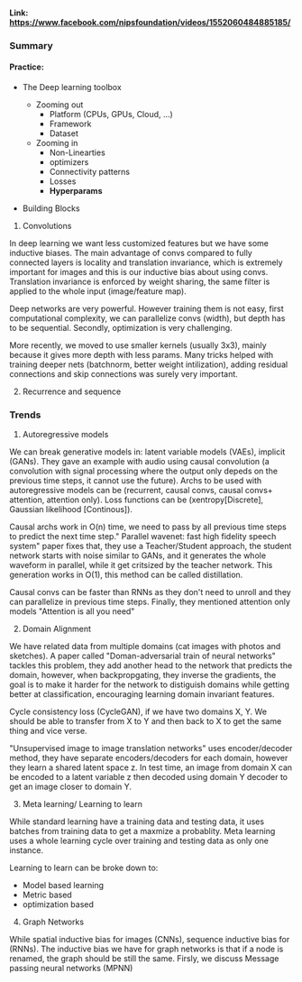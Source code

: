 #### Link: https://www.facebook.com/nipsfoundation/videos/1552060484885185/

### Summary

#### Practice:
- The Deep learning toolbox
  - Zooming out
    - Platform (CPUs, GPUs, Cloud, ...)
    - Framework
    - Dataset
  - Zooming in
    - Non-Linearties
    - optimizers
    - Connectivity patterns
    - Losses
    - **Hyperparams**


- Building Blocks
1. Convolutions

  In deep learning we want less customized features but we have some inductive biases. The main advantage of convs compared         to fully connected layers is locality and translation invariance, which is extremely important for images and this is our inductive bias about using convs. Translation invariance is enforced by weight sharing, the same filter is applied to the whole input (image/feature map).

  Deep networks are very powerful. However training them is not easy, first computational complexity, we can parallelize convs (width), but depth has to be sequential. Secondly, optimization is very challenging.
  
  More recently, we moved to use smaller kernels (usually 3x3), mainly because it gives more depth with less params. Many tricks helped with training deeper nets (batchnorm, better weight intilization), adding residual connections and skip connections was surely very important.
  
2. Recurrence and sequence
  
  
### Trends 

1. Autoregressive models

We can break generative models in: latent variable models (VAEs), implicit (GANs). They gave an example with audio using causal convolution (a convolution with signal processing where the output only depeds on the previous time steps, it cannot use the future). Archs to be used with autoregressive models can be (recurrent, causal convs, causal convs+ attention, attention only). Loss functions can be (xentropy[Discrete], Gaussian likelihood [Continous]).

Causal archs work in O(n) time, we need to pass by all previous time steps to predict the next time step." Parallel wavenet: fast high fidelity speech system" paper fixes that, they use a Teacher/Student approach, the student network starts with noise similar to GANs, and it generates the whole waveform in parallel, while it get critsized by the teacher network. This generation works in O(1), this method can be called distillation. 

Causal convs can be faster than RNNs as they don't need to unroll and they can parallelize in previous time steps. Finally, they mentioned attention only models "Attention is all you need"

2. Domain Alignment

We have related data from multiple domains (cat images with photos and sketches). A paper called "Doman-adversarial train of neural networks" tackles this problem, they add another head to the network that predicts the domain, however, when backpropgating, they inverse the gradients, the goal is to make it harder for the network to distiguish domains while getting better at classification, encouraging learning domain invariant features.

Cycle consistency loss (CycleGAN), if we have two domains X, Y. We should be able to transfer from X to Y and then back to X to get the same thing and vice verse.

"Unsupervised image to image translation networks" uses encoder/decoder method, they have separate encoders/decoders for each domain, however they learn a shared latent space z. In test time, an image from domain X can be encoded to a latent variable z then decoded using domain Y decoder to get an image closer to domain Y.

3. Meta learning/ Learning to learn

While standard learning have a training data and testing data, it uses batches from training data to get a maxmize a probablity. Meta learning uses a whole learning cycle over training and testing data as only one instance.

Learning to learn can be broke down to:
  - Model based learning
  - Metric based
  - optimization based
  
4. Graph Networks

While spatial inductive bias for images (CNNs), sequence inductive bias for (RNNs). The inductive bias we have for graph networks is that if a node is renamed, the graph should be still the same. Firsly, we discuss Message passing neural networks (MPNN) 
